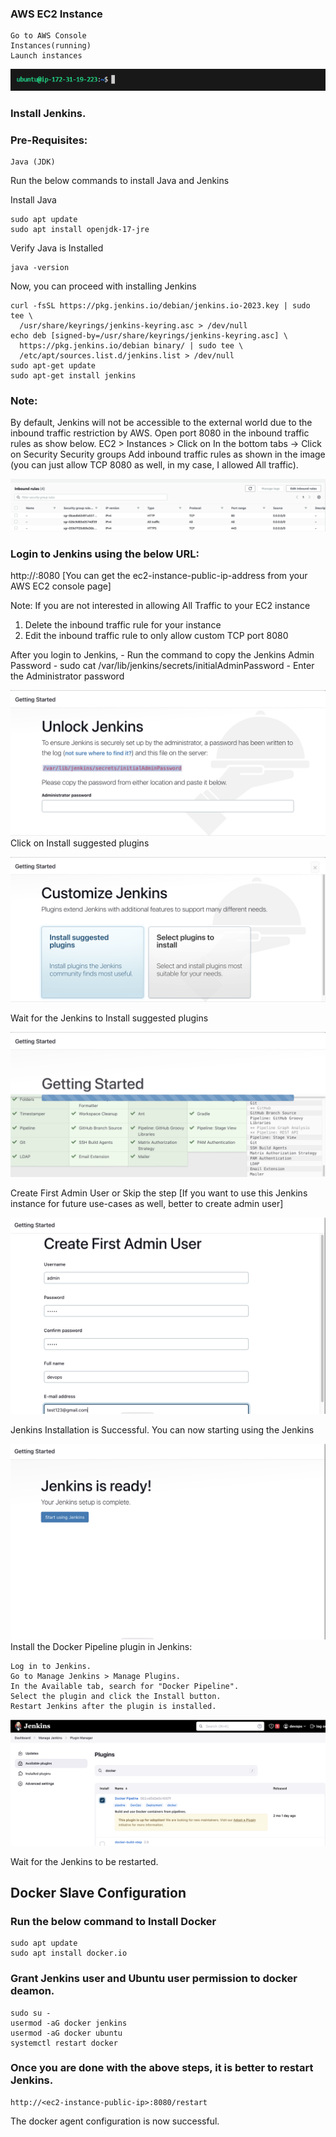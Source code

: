 ### AWS EC2 Instance

    Go to AWS Console
    Instances(running)
    Launch instances

![EC2 instance launch](./images/image.png)

### Install Jenkins.

### Pre-Requisites:

    Java (JDK)

Run the below commands to install Java and Jenkins

Install Java

```
sudo apt update
sudo apt install openjdk-17-jre
```

Verify Java is Installed

```
java -version
```

Now, you can proceed with installing Jenkins

```
curl -fsSL https://pkg.jenkins.io/debian/jenkins.io-2023.key | sudo tee \
  /usr/share/keyrings/jenkins-keyring.asc > /dev/null
echo deb [signed-by=/usr/share/keyrings/jenkins-keyring.asc] \
  https://pkg.jenkins.io/debian binary/ | sudo tee \
  /etc/apt/sources.list.d/jenkins.list > /dev/null
sudo apt-get update
sudo apt-get install jenkins
```

### Note: 
By default, Jenkins will not be accessible to the external world due to the inbound traffic restriction by AWS. Open port 8080 in the inbound traffic rules as show below.
    EC2 > Instances > Click on
    In the bottom tabs -> Click on Security
    Security groups
    Add inbound traffic rules as shown in the image (you can just allow TCP 8080 as well, in my case, I allowed All traffic).

![sg setup](./images/215975712-2fc569cb-9d76-49b4-9345-d8b62187aa22.png)

### Login to Jenkins using the below URL:

http://:8080 [You can get the ec2-instance-public-ip-address from your AWS EC2 console page]

Note: If you are not interested in allowing All Traffic to your EC2 instance 
1. Delete the inbound traffic rule for your instance 
2. Edit the inbound traffic rule to only allow custom TCP port 8080

After you login to Jenkins, - Run the command to copy the Jenkins Admin Password - 
sudo cat /var/lib/jenkins/secrets/initialAdminPassword - Enter the Administrator password

![alt text](./images/215959008-3ebca431-1f14-4d81-9f12-6bb232bfbee3.png)
Click on Install suggested plugins

![alt text](./images/215959294-047eadef-7e64-4795-bd3b-b1efb0375988.png)

Wait for the Jenkins to Install suggested plugins

![alt text](./images/215959398-344b5721-28ec-47a5-8908-b698e435608d.png)

Create First Admin User or Skip the step [If you want to use this Jenkins instance for future use-cases as well, better to create admin user]

![alt text](./images/215959757-403246c8-e739-4103-9265-6bdab418013e.png)

Jenkins Installation is Successful. You can now starting using the Jenkins

![alt text](./images/215961440-3f13f82b-61a2-4117-88bc-0da265a67fa7.png)
Install the Docker Pipeline plugin in Jenkins:

    Log in to Jenkins.
    Go to Manage Jenkins > Manage Plugins.
    In the Available tab, search for "Docker Pipeline".
    Select the plugin and click the Install button.
    Restart Jenkins after the plugin is installed.

![alt text](./images/215973898-7c366525-15db-4876-bd71-49522ecb267d.png)

Wait for the Jenkins to be restarted.

## Docker Slave Configuration

### Run the below command to Install Docker

```
sudo apt update
sudo apt install docker.io
```

### Grant Jenkins user and Ubuntu user permission to docker deamon.

```
sudo su - 
usermod -aG docker jenkins
usermod -aG docker ubuntu
systemctl restart docker
```

### Once you are done with the above steps, it is better to restart Jenkins.

```
http://<ec2-instance-public-ip>:8080/restart
```

The docker agent configuration is now successful.